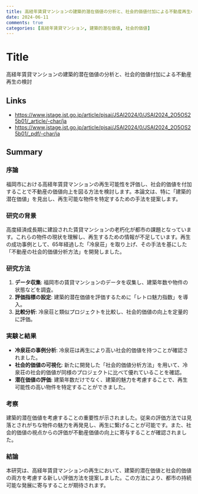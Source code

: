 ```yaml
---
title: 高経年賃貸マンションの建築的潜在価値の分析と、社会的価値付加による不動産再生の検討
date: 2024-06-11
comments: true
categories: [高経年賃貸マンション, 建築的潜在価値, 社会的価値]
---
```


# Title
高経年賃貸マンションの建築的潜在価値の分析と、社会的価値付加による不動産再生の検討

## Links
- <https://www.jstage.jst.go.jp/article/pjsai/JSAI2024/0/JSAI2024_2O5OS25b01/_article/-char/ja>
- <https://www.jstage.jst.go.jp/article/pjsai/JSAI2024/0/JSAI2024_2O5OS25b01/_pdf/-char/ja>

## Summary
### 序論
福岡市における高経年賃貸マンションの再生可能性を評価し、社会的価値を付加することで不動産の価値向上を図る方法を検討します。本論文は、特に「建築的潜在価値」を見出し、再生可能な物件を特定するための手法を提案します。

### 研究の背景
高度経済成長期に建設された賃貸マンションの老朽化が都市の課題となっています。これらの物件の現状を理解し、再生するための情報が不足しています。再生の成功事例として、65年経過した「冷泉荘」を取り上げ、その手法を基にした「不動産の社会的価値分析方法」を開発しました。

### 研究方法
1. **データ収集**: 福岡市の賃貸マンションのデータを収集し、建築年数や物件の状態などを調査。
2. **評価指標の設定**: 建築的潜在価値を評価するために「レトロ魅力指数」を導入。
3. **比較分析**: 冷泉荘と類似プロジェクトを比較し、社会的価値の向上を定量的に評価。

### 実験と結果
- **冷泉荘の事例分析**: 冷泉荘は再生により高い社会的価値を持つことが確認されました。
- **社会的価値の可視化**: 新たに開発した「社会的価値分析方法」を用いて、冷泉荘の社会的価値が同様のプロジェクトに比べて優れていることを確認。
- **潜在価値の評価**: 建築年数だけでなく、建築的魅力を考慮することで、再生可能性の高い物件を特定することができました。

### 考察
建築的潜在価値を考慮することの重要性が示されました。従来の評価方法では見落とされがちな物件の魅力を再発見し、再生に繋げることが可能です。また、社会的価値の視点からの評価が不動産価値の向上に寄与することが確認されました。

### 結論
本研究は、高経年賃貸マンションの再生において、建築的潜在価値と社会的価値の両方を考慮する新しい評価方法を提案しました。この方法により、都市の持続可能な発展に寄与することが期待されます。
